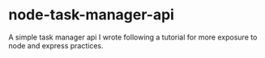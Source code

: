 # node-task-manager-api

A simple task manager api I wrote following a tutorial for more exposure to node and express practices. 
